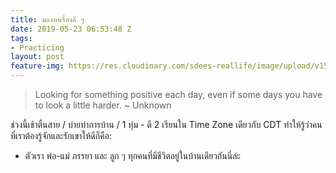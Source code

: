 ```yaml
---
title: มองหาเรื่องดี ๆ
date: 2019-05-23 06:53:48 Z
tags:
- Practicing
layout: post
feature-img: https://res.cloudinary.com/sdees-reallife/image/upload/v1555658919/sample_feature_img.png
---
```


> Looking for something positive each day, even if some days you have to look a little harder. ~ Unknown

<i class="fa fa-child" style="color:plum"></i>

ช่วงนี้เช้าตื่นสาย / บ่ายทำการบ้าน / 1 ทุ่ม - ตี 2 เรียนใน Time Zone เดียวกับ CDT ทำให้รู้ว่าคนที่เราต้องรู้จักและรักเขาให้ดีก็คือ:
- ตัวเรา พ่อ-แม่ ภรรยา และ ลูก ๆ ทุกคนที่มีชีวิตอยู่ในบ้านเดียวกันนี่ล่ะ
